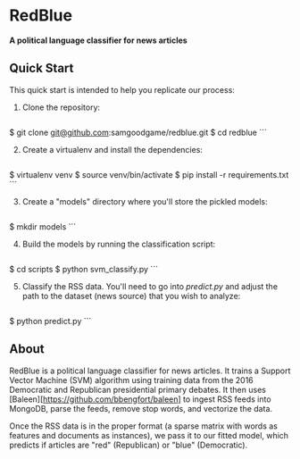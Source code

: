 # RedBlue
**A political language classifier for news articles**

## Quick Start

This quick start is intended to help you replicate our process:

1. Clone the repository:

    ```
$ git clone git@github.com:samgoodgame/redblue.git
$ cd redblue
    ```

2. Create a virtualenv and install the dependencies:

    ```
$ virtualenv venv
$ source venv/bin/activate
$ pip install -r requirements.txt
    ```

3. Create a "models" directory where you'll store the pickled models:

    ```
$ mkdir models
    ```

4. Build the models by running the classification script:

    ```
$ cd scripts
$ python svm_classify.py
    ```

5. Classify the RSS data. You'll need to go into _predict.py_ and adjust the path to the
dataset (news source) that you wish to analyze:

    ```
$ python predict.py
    ```

## About

RedBlue is a political language classifier for news articles. It trains a
Support Vector Machine (SVM) algorithm using training data from the 2016 Democratic
and Republican presidential primary debates. It then uses [Baleen][https://github.com/bbengfort/baleen] to ingest RSS feeds into MongoDB, parse the feeds, remove stop words, and vectorize the data.

Once the RSS data is in the proper format (a sparse matrix with words as
features and documents as instances), we pass it to our fitted model, which predicts
if articles are "red" (Republican) or "blue" (Democratic).
